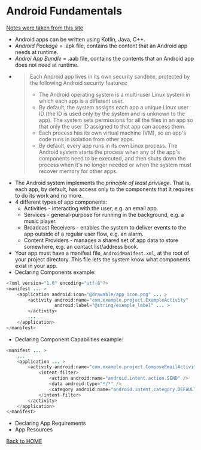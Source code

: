 # Android Fundamentals
[Notes were taken from this site](https://developer.android.com/guide/components/funda)

- Android apps can be written using Kotlin, Java, C++.
- *Android Package* = .apk file, contains the content that an Android app needs at runtime.
- *Androi App Bundle* = .aab file, contains the contents that an Android app does not need at runtime.
- >Each Android app lives in its own security sandbox, protected by the following Android security features:
  > - The Android operating system is a multi-user Linux system in which each app is a different user.
  > - By default, the system assigns each app a unique Linux user ID (the ID is used only by the system and is unknown to the app). The system sets permissions for all the files in an app so that only the user ID assigned to that app can access them.
  > - Each process has its own virtual machine (VM), so an app's code runs in isolation from other apps.
  > - By default, every app runs in its own Linux process. The Android system starts the process when any of the app's components need to be executed, and then shuts down the process when it's no longer needed or when the system must recover memory for other apps.
- The Android system implements the *principle of least privilege*. That is, each app, by default, has access only to the components that it requires to do its work and no more.
- 4 different types of app components:
  - Activities - interacting with the user, e.g. an email app.
  - Services - general-purpose for running in the background, e.g. a music player.
  - Broadcast Receivers - enables the system to deliver events to the app outside of a regular user flow, e.g. an alarm.
  - Content Providers - manages a shared set of app data to store somewhere, e.g. an contact list/address book.
- Your app must have a manifest file, `AndroidManifest.xml`, at the root of your project directory. This file lets the system know what components exist in your app.
- Declaring Components example:

```Java
<?xml version="1.0" encoding="utf-8"?>
<manifest ... >
    <application android:icon="@drawable/app_icon.png" ... >
        <activity android:name="com.example.project.ExampleActivity"
                  android:label="@string/example_label" ... >
        </activity>
        ...
    </application>
</manifest>
```

- Declaring Component Capabilities example:

```Java
<manifest ... >
    ...
    <application ... >
        <activity android:name="com.example.project.ComposeEmailActivity">
            <intent-filter>
                <action android:name="android.intent.action.SEND" />
                <data android:type="*/*" />
                <category android:name="android.intent.category.DEFAULT" />
            </intent-filter>
        </activity>
    </application>
</manifest>
```

- Declaring App Requirements
- App Resources

[Back to HOME](../README.md)
